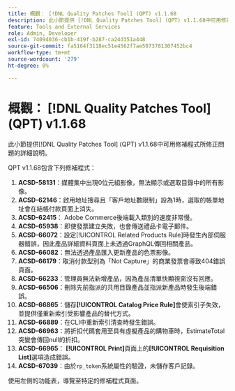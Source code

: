 ```yaml
---
title: 概觀： [!DNL Quality Patches Tool] (QPT) v1.1.68
description: 此小節提供 [!DNL Quality Patches Tool] (QPT) v1.1.68中可用修補程式所修正問題的詳細說明。
feature: Tools and External Services
role: Admin, Developer
exl-id: 74094036-cb1b-419f-b287-ca24d351a448
source-git-commit: fa5164f3118ec51e4562f7ae5073781307452bc4
workflow-type: tm+mt
source-wordcount: '279'
ht-degree: 0%

---
```


# 概觀： [!DNL Quality Patches Tool] (QPT) v1.1.68

此小節提供[!DNL Quality Patches Tool] (QPT) v1.1.68中可用修補程式所修正問題的詳細說明。

QPT v1.1.68包含下列修補程式：
1. **ACSD-58131**：媒體集中出現0位元組影像，無法顯示或選取目錄中的所有影像。
1. **ACSD-62146**：啟用地址搜尋且「客戶地址數限制」設為1時，選取的帳單地址會在結帳付款頁面上消失。
1. **ACSD-62415**： Adobe Commerce後端載入類別的速度非常慢。
1. **ACSD-65938**：即使發票建立失敗，也會傳送禮品卡電子郵件。
1. **ACSD-66072**：設定[!UICONTROL Related Products Rule]時發生內部伺服器錯誤，因此產品詳細資料頁面上未透過GraphQL傳回相關產品。
1. **ACSD-66082**：無法透過產品匯入更新產品的色票影像。
1. **ACSD-66179**：取消付款型別為「Not Capture」的商業發票會導致404錯誤頁面。
1. **ACSD-66233**：管理員無法新增產品，因為產品清單快顯視窗沒有回應。
1. **ACSD-66506**：刪除先前指派的共用目錄產品並指派新產品時發生後端錯誤。
1. **ACSD-66865**：儲存&#x200B;**[!UICONTROL Catalog Price Rule]**&#x200B;會使索引子失效，並提供僅重新索引受影響產品的替代方式。
1. **ACSD-66889**：在CLI中重新索引清查時發生錯誤。
1. **ACSD-66963**：將折扣代碼套用至具有虛擬產品的購物車時，EstimateTotal突變會傳回null的折扣。
1. **ACSD-66965**： **[!UICONTROL Print]**&#x200B;頁面上的&#x200B;**[!UICONTROL Requisition List]**&#x200B;選項造成錯誤。
1. **ACSD-67039**：由於`rp_token`系統屬性的驗證，未儲存客戶記錄。


使用左側的功能表，導覽至特定的修補程式頁面。
